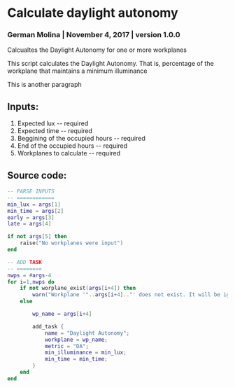 # Calculate daylight autonomy

### German Molina \|  November 4, 2017 \| version  1.0.0

Calcualtes the Daylight Autonomy for one or more workplanes

This script calculates the Daylight Autonomy. That is, percentage of the workplane that maintains a minimum illuminance

This is another paragraph

## Inputs:

1. Expected lux -- required
2. Expected time -- required
3. Beggining of the occupied hours -- required
4. End of the occupied hours -- required
5. Workplanes to calculate -- required

## Source code:

```lua
-- PARSE INPUTS
-- ============
min_lux = args[1]
min_time = args[2]
early = args[3]
late = args[4]

if not args[5] then
    raise("No workplanes were input")
end

-- ADD TASK
-- ========
nwps = #args-4
for i=1,nwps do
    if not worplane_exist(args[i+4]) then
        warn("Workplane '"..args[i+4].."' does not exist. It will be ignored")
    else

        wp_name = args[i+4]

        add_task {
            name = "Daylight Autonomy";
            workplane = wp_name;
            metric = "DA";
            min_illuminance = min_lux;
            min_time = min_time;
        }
    end
end
```

